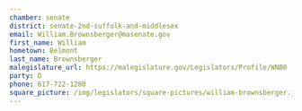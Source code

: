 ```yaml
---
chamber: senate
district: senate-2nd-suffolk-and-middlesex
email: William.Brownsberger@masenate.gov
first_name: William
hometown: Belmont
last_name: Brownsberger
malegislature_url: https://malegislature.gov/Legislators/Profile/WNB0
party: D
phone: 617-722-1280
square_picture: /img/legislators/square-pictures/william-brownsberger.jpeg
---
```


